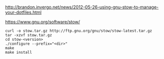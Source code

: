 http://brandon.invergo.net/news/2012-05-26-using-gnu-stow-to-manage-your-dotfiles.html


https://www.gnu.org/software/stow/

    curl -o stow.tar.gz http://ftp.gnu.org/gnu/stow/stow-latest.tar.gz
    tar -xzvf stow.tar.gz
    cd stow-<version>
    ./configure --prefix="<dir>"
    make
    make install
